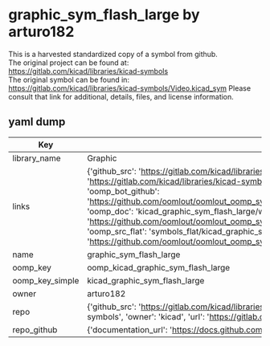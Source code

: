 # graphic_sym_flash_large by arturo182  
This is a harvested standardized copy of a symbol from github.  
The original project can be found at:  
https://gitlab.com/kicad/libraries/kicad-symbols  
The original symbol can be found in:
https://gitlab.com/kicad/libraries/kicad-symbols/Video.kicad_sym
Please consult that link for additional, details, files, and license information.  
## yaml dump  
| Key | Value |  
| --- | --- |  
| library_name | Graphic |  
| links | {'github_src': 'https://gitlab.com/kicad/libraries/kicad-symbols/Video.kicad_sym', 'github_src_repo': 'https://gitlab.com/kicad/libraries/kicad-symbols', 'oomp_bot': 'kicad_graphic_sym_flash_large/working', 'oomp_bot_github': 'https://github.com/oomlout/oomlout_oomp_symbol_bot/tree/main/kicad_graphic_sym_flash_large/working', 'oomp_doc': 'kicad_graphic_sym_flash_large/working', 'oomp_doc_github': 'https://github.com/oomlout/oomlout_oomp_symbol_doc/tree/main/kicad_graphic_sym_flash_large/working', 'oomp_src_flat': 'symbols_flat/kicad_graphic_sym_flash_large/working', 'oomp_src_flat_github': 'https://github.com/oomlout/oomlout_oomp_symbol_src/tree/main/kicad_graphic_sym_flash_large/working'} |  
| name | graphic_sym_flash_large |  
| oomp_key | oomp_kicad_graphic_sym_flash_large |  
| oomp_key_simple | kicad_graphic_sym_flash_large |  
| owner | arturo182 |  
| repo | {'github_src': 'https://gitlab.com/kicad/libraries/kicad-symbols/Video.kicad_sym', 'name': 'libraries/kicad-symbols', 'owner': 'kicad', 'url': 'https://gitlab.com/kicad/libraries/kicad-symbols'} |  
| repo_github | {'documentation_url': 'https://docs.github.com/rest/repos/repos#get-a-repository', 'message': 'Not Found'} |  

